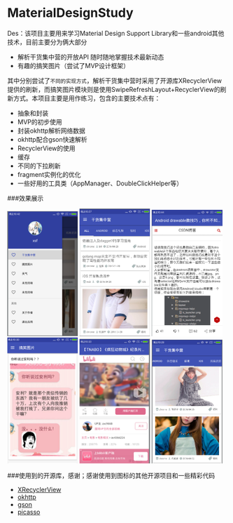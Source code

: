 # MaterialDesignStudy
Des：该项目主要用来学习Material Design Support Library和一些android其他技术，目前主要分为俩大部分
- 解析干货集中营的开放API 随时随地掌握技术最新动态
- 有趣的搞笑图片（尝试了MVP设计框架）

其中分别尝试了`不同的实现方式`，解析干货集中营时采用了开源库XRecyclerView提供的刷新，而搞笑图片模块则是使用SwipeRefreshLayout+RecyclerView的刷新方式。本项目主要是用作练习，包含的主要技术点有：
- 抽象和封装
- MVP的初步使用
- 封装okhttp解析网络数据
- okhttp配合gson快速解析
- RecyclerView的使用
- 缓存
- 不同的下拉刷新
- fragment实例化的优化
- 一些好用的工具类（AppManager、DoubleClickHelper等）

###效果展示
<p><img src="Athena/screenshots/侧滑栏.jpg" width="32%" />
<img src="Athena/screenshots/主页.jpg" width="32%" />
<img src="Athena/screenshots/内容.jpg" width="32%" />
<img src="Athena/screenshots/搞笑图片.jpg" width="32%" />
<img src="Athena/screenshots/webviewAct.jpg" width="32%" />
<img src="Athena/screenshots/福利.jpg" width="32%" />

###使用到的开源库，感谢；感谢使用到图标的其他开源项目和一些精彩代码
- [XRecyclerView](https://github.com/jianghejie/XRecyclerView)
- [okhttp](https://github.com/square/okhttp)
- [gson](https://github.com/google/gson)
- [picasso](https://github.com/square/picasso)

